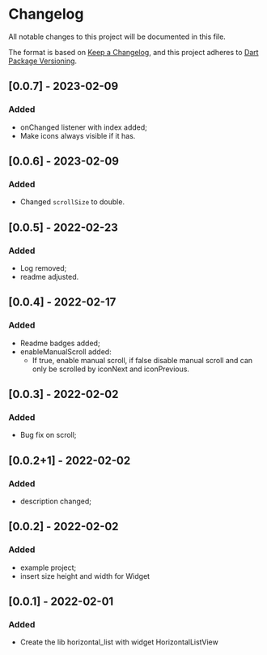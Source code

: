 # Changelog

All notable changes to this project will be documented in this file.

The format is based on [Keep a Changelog](https://keepachangelog.com/en/1.0.0/),
and this project adheres to [Dart Package Versioning](https://dart.dev/tools/pub/versioning).


## [0.0.7] - 2023-02-09

### Added

- onChanged listener with index added;
- Make icons always visible if it has.

## [0.0.6] - 2023-02-09

### Added

- Changed `scrollSize` to double.

## [0.0.5] - 2022-02-23

### Added

- Log removed;
- readme adjusted.

## [0.0.4] - 2022-02-17

### Added

- Readme badges added;
- enableManualScroll added:
    - If true, enable manual scroll, if false disable manual scroll and can only be scrolled by iconNext and iconPrevious.

## [0.0.3] - 2022-02-02

### Added

- Bug fix on scroll;

## [0.0.2+1] - 2022-02-02

### Added

- description changed;

## [0.0.2] - 2022-02-02

### Added

- example project;
- insert size height and width for Widget

## [0.0.1] - 2022-02-01

### Added

- Create the lib horizontal_list with widget HorizontalListView